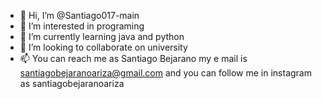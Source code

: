 - 👋 Hi, I’m @Santiago017-main
- 👀 I’m interested in programing  
- 🌱 I’m currently learning java and python
- 💞️ I’m looking to collaborate on university
- 📫 You can reach me as Santiago Bejarano my e mail is santiagobejaranoariza@gmail.com and you can follow me in instagram as santiagobejaranoariza
